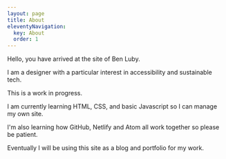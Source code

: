 ```yaml
---
layout: page
title: About
eleventyNavigation:
  key: About
  order: 1
---
```




 Hello, you have arrived at the site of Ben Luby.

 I am a designer with a particular interest in accessibility and sustainable tech.

 This is a work in progress.

 I am currently learning HTML, CSS, and basic Javascript so I can manage my own site.

 I'm also learning how GitHub, Netlify and Atom all work together so please be patient.

 Eventually I will be using this site as a blog and portfolio for my work.
